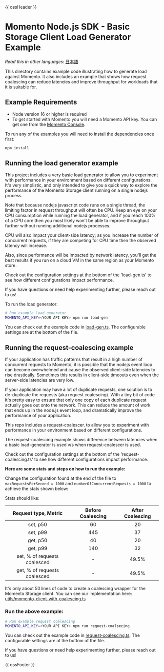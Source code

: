 {{ ossHeader }}

# Momento Node.js SDK - Basic Storage Client Load Generator Example

_Read this in other languages_: [日本語](README.ja.md)

This directory contains example code illustrating how to generate load against Momento.
It also includes an example that shows how request coalescing can reduce latencies and
improve throughput for workloads that it is suitable for.

## Example Requirements

- Node version 16 or higher is required
- To get started with Momento you will need a Momento API key. You can get one from the [Momento Console](https://console.gomomento.com).

To run any of the examples you will need to install the dependencies once first:

```bash
npm install
```

## Running the load generator example

This project includes a very basic load generator to allow you to experiment with
performance in your environment based on different configurations. It's very
simplistic, and only intended to give you a quick way to explore the performance
of the Momento Storage client running on a single nodejs process.

Note that because nodejs javascript code runs on a single thread, the limiting
factor in request throughput will often be CPU. Keep an eye on your CPU
consumption while running the load generator, and if you reach 100%
of a CPU core then you most likely won't be able to improve throughput further
without running additional nodejs processes.

CPU will also impact your client-side latency; as you increase the number of
concurrent requests, if they are competing for CPU time then the observed
latency will increase.

Also, since performance will be impacted by network latency, you'll get the best
results if you run on a cloud VM in the same region as your Momento store.

Check out the configuration settings at the bottom of the 'load-gen.ts' to
see how different configurations impact performance.

If you have questions or need help experimenting further, please reach out to us!

To run the load generator:

```bash
# Run example load generator
MOMENTO_API_KEY=<YOUR API KEY> npm run load-gen
```

You can check out the example code in [load-gen.ts](load-gen.ts). The configurable
settings are at the bottom of the file.

## Running the request-coalescing example

If your application has traffic patterns that result in a high number of concurrent requests to Momento,
it is possible that the nodejs event loop can become overwhelmed and cause the observed client-side
latencies to rise drastically.  Sometimes this results in client-side timeouts even when the
server-side latencies are very low.

If your application may have a lot of duplicate requests, one solution is to de-duplicate
the requests (aka request coalescing).  With a tiny bit of code it's pretty easy to ensure
that only one copy of each duplicate request actually goes out onto the network.
This can reduce the amount of work that ends up in the node.js event loop, and dramatically
improve the performance of your application.

This repo includes a request-coalescer, to allow you to experiment
with performance in your environment based on different configurations.

The request-coalescing example shows difference between latencies when
a basic load-generator is used v/s when request-coalescer is used.

Check out the configuration settings at the bottom of the 'request-coalescing.ts' to
see how different configurations impact performance.

**Here are some stats and steps on how to run the example:**

Change the configuration found at the end of the file to
`maxRequestsPerSecond = 1000` and `numberOfConcurrentRequests = 1000`
to achieve the stats shown below:

Stats should like:

|     Request type, Metric     | Before Coalescing | After Coalescing |
|:----------------------------:|:-----------------:|:----------------:|
|           set, p50           |        60         |        20        |
|           set, p99           |        445        |        37        |
|           get, p50           |        40         |        20        |
|           get, p99           |        140        |        32        |
| set, % of requests coalesced |         -         |      49.5%       |
| get, % of requests coalesced |         -         |      49.5%       |

It's only about 50 lines of code to create a coalescing wrapper for the Momento Storage client.  You can see our
implementation here:
[utils/momento-client-with-coalescing.ts](utils/momento-client-with-coalescing.ts)

### Run the above example:

```bash
# Run example request coalescing
MOMENTO_API_KEY=<YOUR API KEY> npm run request-coalsecing
```

You can check out the example code in [request-coalescing.ts](request-coalescing.ts). The configurable
settings are at the bottom of the file.

If you have questions or need help experimenting further, please reach out to us!

{{ ossFooter }}
